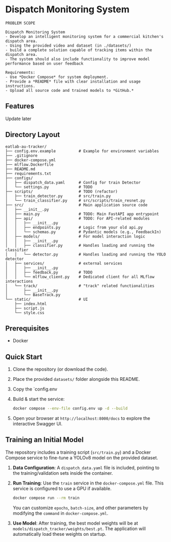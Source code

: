 Dispatch Monitoring System
===========================

```
PROBLEM SCOPE

Dispatch Monitoring System
- Develop an intelligent monitoring system for a commercial kitchen's dispatch area. 
- Using the provided video and dataset (in ./datasets/)
- build a complete solution capable of tracking items within the dispatch area. 
- The system should also include functionality to improve model performance based on user feedback

Requirements:
- Use *Docker Compose* for system deployment.
- Provide a *README* file with clear installation and usage instructions.
- Upload all source code and trained models to *GitHub.*
```

Features
--------
Update later

Directory Layout
----------------
```
eatlab-au-tracker/
├── config.env.example          # Example for environment variables
├── .gitignore
├── docker-compose.yml
├── mlflow.Dockerfile
├── README.md
├── requirements.txt
├── configs/                     
│   ├── dispatch_data.yaml      # Config for train Detector
│   └── settings.py             # TODO
├── scripts/                    # TODO (refactor)
│   ├── train_detector.py       # src/train.py
│   └── train_classifier.py     # src/scripts/train_resnet.py
├── src/                        # Main application source code
│   ├── __init__.py
│   ├── main.py                 # TODO: Main FastAPI app entrypoint
│   ├── api/                    # TODO: For API-related modules
│   │   ├── __init__.py
│   │   ├── endpoints.py        # Logic from your old api.py
│   │   └── schemas.py          # Pydantic models (e.g., FeedbackIn)
│   ├── models/                 # For model interaction logic
│   │   ├── __init__.py
│   │   ├── classifier.py       # Handles loading and running the classifier
│   │   └── detector.py         # Handles loading and running the YOLO detector
│   ├── services/               # external services
│   │   ├── __init__.py
│   │   ├── feedback.py         # TODO
│   │   └── mlflow_client.py    # Dedicated client for all MLflow interactions
│   └── track/                  # "track" related functionalities
│       ├── __init__.py
│       └── BaseTrack.py   
└── static/                     # UI
    ├── index.html
    ├── script.js
    └── style.css
```

Prerequisites
-------------
* Docker

Quick Start
-----------
1. Clone the repository (or download the code).
2. Place the provided `datasets/` folder alongside this README.
3. Copy the `config.env
3. Build & start the service:

   ```bash
   docker compose --env-file config.env up -d --build
   ```
4. Open your browser at `http://localhost:8000/docs` to explore the interactive Swagger UI.

Training an Initial Model
-------------------------
The repository includes a training script (`src/train.py`) and a Docker Compose service to fine-tune a YOLOv8 model on the provided dataset.

1.  **Data Configuration**: A `dispatch_data.yaml` file is included, pointing to the training/validation sets inside the container.
2.  **Run Training**: Use the `train` service in the `docker-compose.yml` file. This service is configured to use a GPU if available.

    ```bash
    docker compose run --rm train
    ```
    You can customize `epochs`, `batch-size`, and other parameters by modifying the `command` in `docker-compose.yml`.
3.  **Use Model**: After training, the best model weights will be at `models/dispatch_tracker/weights/best.pt`. The application will automatically load these weights on startup.
